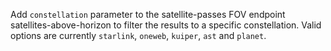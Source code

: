 Add `constellation` parameter to the satellite-passes FOV endpoint satellites-above-horizon to filter the results to a specific constellation. Valid options are currently `starlink`, `oneweb`, `kuiper`, `ast` and `planet`.
